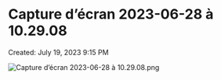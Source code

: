 # Capture d’écran 2023-06-28 à 10.29.08

Created: July 19, 2023 9:15 PM

![Capture d’écran 2023-06-28 à 10.29.08.png](Capture%20d%E2%80%99e%CC%81cran%202023-06-28%20a%CC%80%2010%2029%2008%203a2cfed36f554bd6a99f970ae89a5ddb/Capture_decran_2023-06-28_a_10.29.08.png)